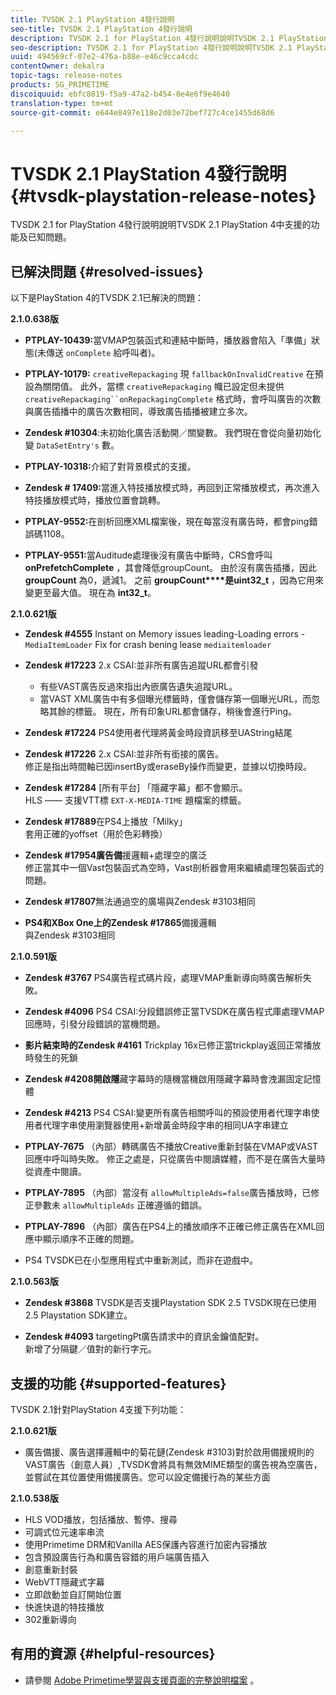 ```yaml
---
title: TVSDK 2.1 PlayStation 4發行說明
seo-title: TVSDK 2.1 PlayStation 4發行說明
description: TVSDK 2.1 for PlayStation 4發行說明說明TVSDK 2.1 PlayStation 4中支援的功能及已知問題。
seo-description: TVSDK 2.1 for PlayStation 4發行說明說明TVSDK 2.1 PlayStation 4中支援的功能及已知問題。
uuid: 494569cf-07e2-476a-b88e-e46c9cca4cdc
contentOwner: dekalra
topic-tags: release-notes
products: SG_PRIMETIME
discoiquuid: ebfc8819-f5a9-47a2-b454-0e4e6f9e4640
translation-type: tm+mt
source-git-commit: e644e8497e118e2d03e72bef727c4ce1455d68d6

---
```



# TVSDK 2.1 PlayStation 4發行說明 {#tvsdk-playstation-release-notes}

TVSDK 2.1 for PlayStation 4發行說明說明TVSDK 2.1 PlayStation 4中支援的功能及已知問題。

## 已解決問題 {#resolved-issues}

以下是PlayStation 4的TVSDK 2.1已解決的問題：

**2.1.0.638版**

* **PTPLAY-10439:**&#x200B;當VMAP包裝函式和連結中斷時，播放器會陷入「準備」狀態(未傳送 `onComplete` 給呼叫者)。

* **PTPLAY-10179:**
   `creativeRepackaging` 現 `fallbackOnInvalidCreative` 在預設為關閉值。 此外，當標 `creativeRepackaging` 幟已設定但未提供 `creativeRepackaging``onRepackagingComplete` 格式時，會呼叫廣告的次數與廣告插播中的廣告次數相同，導致廣告插播被建立多次。

* **Zendesk #10304**:未初始化廣告活動開／關變數。 我們現在會從向量初始化變 `DataSetEntry's` 數。

* **PTPLAY-10318:**&#x200B;介紹了對背景模式的支援。
* **Zendesk # 17409:**&#x200B;當進入特技播放模式時，再回到正常播放模式，再次進入特技播放模式時，播放位置會跳轉。
* **PTPLAY-9552:**&#x200B;在剖析回應XML檔案後，現在每當沒有廣告時，都會ping錯誤碼1108。
* **PTPLAY-9551:**&#x200B;當Auditude處理後沒有廣告中斷時，CRS會呼叫 **onPrefetchComplete** ，其會降低groupCount。 由於沒有廣告插播，因此 **groupCount** 為0，遞減1。 之前 **groupCount****是uint32_t** ，因為它用來變更至最大值。 現在為 **int32_t**。

**2.1.0.621版**

* **Zendesk #4555** Instant on Memory issues leading-Loading errors - `MediaItemLoader` Fix for crash bening lease `mediaitemloader`

* **Zendesk #17223** 2.x CSAI:並非所有廣告追蹤URL都會引發
   * 有些VAST廣告反過來指出內嵌廣告遺失追蹤URL。
   * 當VAST XML廣告中有多個曝光標籤時，僅會儲存第一個曝光URL，而忽略其餘的標籤。 現在，所有印象URL都會儲存，稍後會進行Ping。
* **Zendesk #17224** PS4使用者代理將黃金時段資訊移至UAString結尾
* **Zendesk #17226** 2.x CSAI:並非所有銜接的廣告。\
   修正是指出時間軸已因insertBy或eraseBy操作而變更，並據以切換時段。

* **Zendesk #17284**
   [所有平台] 「隱藏字幕」都不會顯示。\
   HLS —— 支援VTT標 `EXT-X-MEDIA-TIME` 題檔案的標籤。

* **Zendesk #17889**&#x200B;在PS4上播放「Milky」\
   套用正確的yoffset（用於色彩轉換）

* **Zendesk #17954廣告備**&#x200B;援邏輯+處理空的廣泛\
   修正當其中一個Vast包裝函式為空時，Vast剖析器會用來繼續處理包裝函式的問題。

* **Zendesk #17807**&#x200B;無法通過空的廣場與Zendesk #3103相同

* **PS4和XBox One上的Zendesk #17865**&#x200B;備援邏輯\
   與Zendesk #3103相同

**2.1.0.591版**

* **Zendesk #3767** PS4廣告程式碼片段，處理VMAP重新導向時廣告解析失敗。
* **Zendesk #4096** PS4 CSAI:分段錯誤修正當TVSDK在廣告程式庫處理VMAP回應時，引發分段錯誤的當機問題。

* **影片結束時的Zendesk #4161** Trickplay 16x已修正當trickplay返回正常播放時發生的死鎖

* **Zendesk #4208開啟隱**&#x200B;藏字幕時的隨機當機啟用隱藏字幕時會洩漏固定記憶體

* **Zendesk #4213** PS4 CSAI:變更所有廣告相關呼叫的預設使用者代理字串使用者代理字串使用瀏覽器使用+新增黃金時段字串的相同UA字串建立

* **PTPLAY-7675** （內部）轉碼廣告不播放Creative重新封裝在VMAP或VAST回應中呼叫時失敗。 修正之處是，只從廣告中閱讀媒體，而不是在廣告大量時從資產中閱讀。

* **PTPLAY-7895** （內部）當沒有 `allowMultipleAds=false`廣告播放時，已修正參數未 `allowMultipleAds` 正確遵循的錯誤。

* **PTPLAY-7896** （內部）廣告在PS4上的播放順序不正確已修正廣告在XML回應中顯示順序不正確的問題。

* PS4 TVSDK已在小型應用程式中重新測試，而非在遊戲中。

**2.1.0.563版**

* **Zendesk #3868** TVSDK是否支援Playstation SDK 2.5 TVSDK現在已使用2.5 Playstation SDK建立。

* **Zendesk #4093** targetingPt廣告請求中的資訊金鑰值配對。\
   新增了分隔鍵／值對的新行字元。

## 支援的功能 {#supported-features}

TVSDK 2.1針對PlayStation 4支援下列功能：

**2.1.0.621版**

* 廣告備援、廣告選擇邏輯中的菊花鏈(Zendesk #3103)對於啟用備援規則的VAST廣告（創意人員）,TVSDK會將具有無效MIME類型的廣告視為空廣告，並嘗試在其位置使用備援廣告。您可以設定備援行為的某些方面

**2.1.0.538版**

* HLS VOD播放，包括播放、暫停、搜尋
* 可調式位元速率串流
* 使用Primetime DRM和Vanilla AES保護內容進行加密內容播放
* 包含預設廣告行為和廣告容錯的用戶端廣告插入
* 創意重新封裝
* WebVTT隱藏式字幕
* 立即啟動並自訂開始位置
* 快進快退的特技播放
* 302重新導向

## 有用的資源 {#helpful-resources}

* 請參閱 [Adobe Primetime學習與支援頁面的完整說明檔案](https://helpx.adobe.com/support/primetime.html) 。